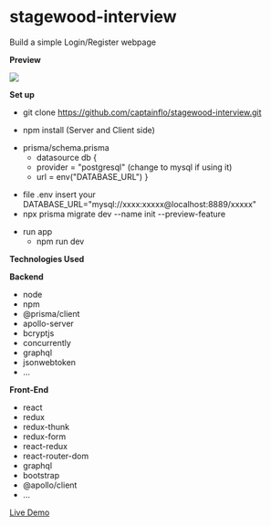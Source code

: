 # stagewood-interview

Build a simple Login/Register webpage

**Preview**

![](stagewood.gif)

**Set up**
  * git clone https://github.com/captainflo/stagewood-interview.git
  
  * npm install (Server and Client side)

  - prisma/schema.prisma 
    * datasource db {
    * provider = "postgresql" (change to mysql if using it)
    * url      = env("DATABASE_URL")
}
  * file .env insert your DATABASE_URL="mysql://xxxx:xxxxx@localhost:8889/xxxxx" 
  * npx prisma migrate dev --name init --preview-feature
  
  - run app
    * npm run dev

**Technologies Used**

**Backend**

- node
- npm
- @prisma/client
- apollo-server
- bcryptjs
- concurrently
- graphql
- jsonwebtoken
- ...

**Front-End**

- react
- redux
- redux-thunk
- redux-form
- react-redux
- react-router-dom
- graphql
- bootstrap
- @apollo/client
- ...

[Live Demo](https://stagewood-inter.herokuapp.com/)
